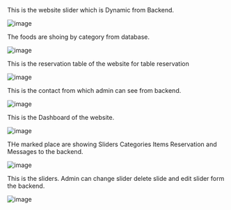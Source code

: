 This is the website slider which is Dynamic from Backend. 

![image](https://user-images.githubusercontent.com/76446189/129286530-c6778cd2-e275-413d-a65d-2d3e8d6f1811.png)

The foods are shoing by category from database.

![image](https://user-images.githubusercontent.com/76446189/129286650-7162c5d2-26c7-4e2f-9e7d-ae1111b4ad25.png)

This is the reservation table of the website for table reservation

![image](https://user-images.githubusercontent.com/76446189/129286697-5baf3e1e-d828-4a0a-b845-59cfb23e450e.png)

This is the contact from which admin can see from backend. 

![image](https://user-images.githubusercontent.com/76446189/129286742-ce60dc7c-2426-403a-bc57-a3c61ab49b6c.png)

This is the Dashboard of the website.

![image](https://user-images.githubusercontent.com/76446189/129286791-72bcedab-2cb9-4a1d-b583-b57c8d7bea5e.png)

THe marked place are showing Sliders Categories Items Reservation and Messages to the backend. 

![image](https://user-images.githubusercontent.com/76446189/129286903-d46b901f-4e17-42e1-84b0-19df1af4cc12.png)

This is the sliders. Admin can change slider delete slide and edit slider form the backend. 

![image](https://user-images.githubusercontent.com/76446189/129286948-7c9c629c-7d51-477c-bc3a-34956843383d.png)
